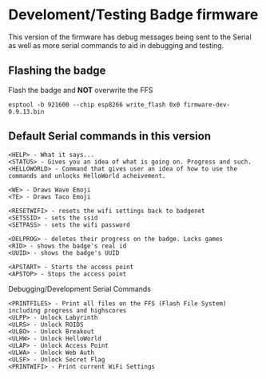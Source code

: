 # Develoment/Testing Badge firmware
This version of the firmware has debug messages being sent to the Serial as well as more serial commands to aid in debugging and testing.

## Flashing the badge
Flash the badge and **NOT** overwrite the FFS
```
esptool -b 921600 --chip esp8266 write_flash 0x0 firmware-dev-0.9.13.bin
```

## Default Serial commands in this version
```
<HELP> - What it says...
<STATUS> - Gives you an idea of what is going on. Progress and such.
<HELLOWORLD> - Command that gives user an idea of how to use the commands and unlocks HelloWorld acheivement.

<WE> - Draws Wave Emoji
<TE> - Draws Taco Emoji

<RESETWIFI> - resets the wifi settings back to badgenet
<SETSSID> - sets the ssid
<SETPASS> - sets the wifi password

<DELPROG> - deletes their progress on the badge. Locks games
<RID> - shows the badge's real id
<UUID> - shows the badge's UUID

<APSTART> - Starts the access point
<APSTOP> - Stops the access point
```

Debugging/Development Serial Commands
```
<PRINTFILES> - Print all files on the FFS (Flash File System) including progress and highscores
<ULPP> - Unlock Labyrinth
<ULRS> - Unlock ROIDS
<ULBO> - Unlock Breakout
<ULHW> - Unlock HelloWorld
<ULAP> - Unlock Access Point
<ULWA> - Unlock Web Auth
<ULSF> - Unlock Secret Flag
<PRINTWIFI> - Print current WiFi Settings
```
